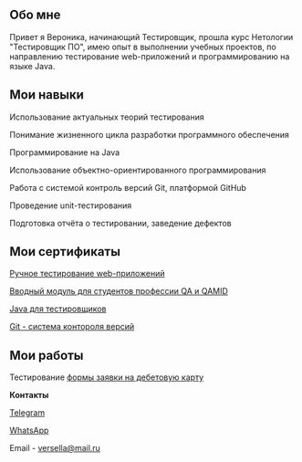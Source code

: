 ## Обо мне

Привет я Вероника, начинающий Тестировщик, прошла курс Нетологии "Тестировщик ПО", имею опыт в выполнении учебных проектов, по направлению тестирование web-приложений и программированию на языке Java.

## Мои навыки

Использование актуальных теорий тестирования

Понимание жизненного цикла разработки программного обеспечения

Программирование на Java

Использование объектно-ориентированного программирования

Работа с системой контроль версий Git, платформой GitHub

Проведение unit-тестирования

Подготовка отчёта о тестировании, заведение дефектов


## Мои сертификаты

[Ручное тестирование web-приложений](https://netology.ru/sharing/aeb2e8ccd96d54e800816114a787b6fa?utm_source=social&utm_campaign=achievements)

[Вводный модуль для студентов профессии QA и QAMID](https://netology.ru/sharing/df19ff94988b720c4050cbfa06c894f9?utm_source=social&utm_campaign=achievements)

[Java для тестировщиков](https://netology.ru/sharing/6907ac64d2292f87c0925244144f403f?utm_source=social&utm_campaign=achievements)

[Git - система контороля версий](https://netology.ru/sharing/be1a0cb2ad81a09ede57c2113d32a4aa?utm_source=social&utm_campaign=achievements)

## Мои работы

Тестирование [формы заявки на дебетовую карту](https://disk.yandex.ru/d/2pSOF4TeSRysSA)

**Контакты**

[Telegram](https://t.me/Nikchk)

[WhatsApp](https://wa.me/qr/5JONZIR6JGEAI1)

Email - versella@mail.ru
